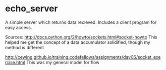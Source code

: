 echo_server
===========
A simple server which returns data recieved. Includes a client program for easy access.

Sources:
http://docs.python.org/2/howto/sockets.html#socket-howto 
  This helped me get the concept of a data accumulator solidified, though my method is different
  
http://cewing.github.io/training.codefellows/assignments/day06/socket_exercise.html
  This was my general model for flow
